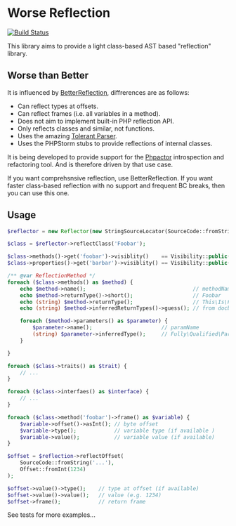 Worse Reflection
==================

[![Build Status](https://travis-ci.org/phpactor/worse-reflection.svg?branch=master)](https://travis-ci.org/phpactor/worse-reflection)

This library aims to provide a light class-based AST based "reflection" library.

## Worse than Better

It is influenced by [BetterReflection](https://github.com/Roave/BetterReflection), diffrerences are as follows:

- Can reflect types at offsets.
- Can reflect frames (i.e. all variables in a method).
- Does not aim to implement built-in PHP reflection API.
- Only reflects classes and similar, not functions.
- Uses the amazing [Tolerant Parser](https://github.com/Microsoft/tolerant-php-parser).
- Uses the PHPStorm stubs to provide reflections of internal classes.

It is being developed to provide support for the
[Phpactor](https://github.com/dantleech/phpactor) introspection and
refactoring tool. And is therefore driven by that use case.

If you want comprehsnsive reflection, use BetterReflection. If you want faster
class-based reflection with no support and frequent BC breaks, then you can
use this one.

## Usage

```php
$reflector = new Reflector(new StringSourceLocator(SourceCode::fromString('<?php ...')));

$class = $reflector->reflectClass('Foobar');

$class->methods()->get('foobar')->visiblity()    == Visibility::public();
$class->properties()->get('barbar')->visiblity() == Visibility::public();

/** @var ReflectionMethod */
foreach ($class->methods() as $method) {
    echo $method->name();                                  // methodName
    echo $method->returnType()->short();                   // Foobar
    echo (string) $method->returnType();                   // This\Is\Foobar
    echo (string) $method->inferredReturnTypes()->guess(); // from docblock if it exists

    foreach ($method->parameters() as $parameter) {
        $parameter->name();                      // paramName
        (string) $parameter->inferredType();     // Fully\Qualified\ParamType
    }

}

foreach ($class->traits() as $trait) {
    // ...
}

foreach ($class->interfaes() as $interface) {
    // ...
}

foreach ($class->method('foobar')->frame() as $variable) {
    $variable->offset()->asInt(); // byte offset
    $variable->type();            // variable type (if available )
    $variable->value();           // variable value (if available)
}

$offset = $reflection->reflectOffset(
    SourceCode::fromString('...'), 
    Offset::fromInt(1234)
);

$offset->value()->type();    // type at offset (if available)
$offset->value()->value();   // value (e.g. 1234)
$offset->frame();            // return frame
```

See tests for more examples...
